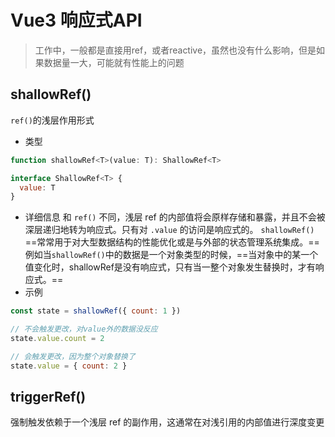 # Vue3 响应式API

> 工作中，一般都是直接用ref，或者reactive，虽然也没有什么影响，但是如果数据量一大，可能就有性能上的问题

## shallowRef()

`ref()`的浅层作用形式

- 类型

```js
function shallowRef<T>(value: T): ShallowRef<T>

interface ShallowRef<T> {
  value: T
}
```

- 详细信息
    和 `ref()` 不同，浅层 ref 的内部值将会原样存储和暴露，并且不会被深层递归地转为响应式。只有对 `.value` 的访问是响应式的。
    `shallowRef()` ==常常用于对大型数据结构的性能优化或是与外部的状态管理系统集成。==
    例如当`shallowRef()`中的数据是一个对象类型的时候，==当对象中的某一个值变化时，shallowRef是没有响应式，只有当一整个对象发生替换时，才有响应式。==
- 示例

```js
const state = shallowRef({ count: 1 })

// 不会触发更改，对value外的数据没反应
state.value.count = 2

// 会触发更改，因为整个对象替换了
state.value = { count: 2 }
```

## triggerRef()

强制触发依赖于一个浅层 ref 的副作用，这通常在对浅引用的内部值进行深度变更后使用。

- 类型

```js
function triggerRef(ref: ShallowRef): void
```

- 示例

```js
const shallow = shallowRef({
  greet: 'Hello, world'
})
```

```js

// 触发该副作用第一次应该会打印 "Hello, world"
watchEffect(() => {
// 因为watchEffect副作用会自动触发一次
console.log(shallow.value.greet)
})

// 这次变更不应触发副作用，因为这个 ref 是浅层的
// 原本是不应该触发的，因为改变的不是.value，副作用也监听不到
// 但是通过triggerRef可以强制让浅层ref触发副作用。
shallow.value.greet = 'Hello, universe'

// 打印 "Hello, universe"
triggerRef(shallow)
```

## shallowReactive()
`reactive()` 的浅层作用形式。

- 类型

```ts
function shallowReactive<T extends object>(target: T): T
```
- 详细信息
和 ` reactive() `不同，这里没有深层级的转换：一个浅层响应式对象里只有根级别的属性是响应式的。属性的值会被原样存储和暴露，这也意味着值为 ref 的属性不会被自动解包了。

- ==谨慎使用==
 浅层数据结构应该只用于组件中的根级状态。请避免将其嵌套在深层次的响应式对象中，因为它创建的树具有不一致的响应行为，这可能很难理解和调试。

- 示例

```js
const state = shallowReactive({
  foo: 1,
  nested: {
    bar: 2
  }
})
// 更改状态自身的属性是响应式的
state.foo++

// ...但下层嵌套对象不会被转为响应式
isReactive(state.nested) // false

// 不是响应式的
state.nested.bar++
```
